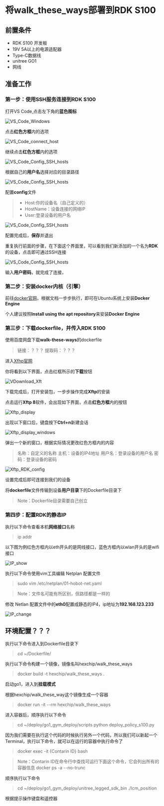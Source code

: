# 将walk_these_ways部署到RDK S100

## 前置条件
 - RDK S100 开发板
 - 19V 5A以上的电源适配器
 - Type-C数据线
 - unitree GO1
 - 网线

## 准备工作

### 第一步：使用SSH服务连接到RDK S100

打开VS Code,点击左下角的**蓝色图标**

![VS_Code_Windows](image/VS_Code_Windows.png "VS_Code_Windows")

点击**红色方框**内的选项

![VS_Code_connect_host](image/Vs_Code_connect_host.png "VS_Code_connect_host")

继续点击**红色方框**内的选项

![VS_Code_Config_SSH_hosts](image/VS_Code_Config_SSH_hosts.png "VS_Code_Config_SSH_hosts")

根据自己的**用户名**选择对应的目录路径

![VS_Code_Config_SSH_hosts](image/VS_Code_choose_user.png "VS_Code_Config_SSH_hosts")

配置**config**文件

 > - Host:你的设备名（自己定义的）
 > - HostName：设备连接的网络IP
 > - User:登录设备的用户名

![VS_Code_Config_SSH_hosts](image/VS_Code_config_setting.png "VS_Code_Config_SSH_hosts")

配置完成后，**保存**并退出

重复执行前面的步骤，在下面这个界面里，可以看到我们新添加的一个名为**RDK**的设备，点击即可通过SSH连接

![VS_Code_Config_SSH_hosts](image/VS_Code_connect_device.png "VS_Code_Config_SSH_hosts")

输入**用户密码**，就完成了连接，

### 第二步：安装docker内核（引擎）
前往[docker官网](https://docs.docker.com/engine/install/ubuntu/ "docker")，根据文档一步步执行，即可在Ubuntu系统上安装**Docker Engine**

个人建议按照**Install using the apt repository**来安装**Docker Engine**

### 第三步：下载dockerfile，并传入RDK S100

使用百度网盘下载**walk-these-ways**的dockerfile

> 链接：？？？
> 提取码：？？？

进入[Xfhp官网](https://www.xshell.com/zh/free-for-home-school/ "Xthp")

你将看到以下界面，点击红框所示的**下载**按钮

![VDownload_Xft](image/Download_Xftp.png "Download_Xft")

下载完成后，打开安装包，一步步操作完成**Xftp**的安装

点击运行**Xftp 8**软件，会出现如下界面，点击**红色方框**内的按钮

![Xftp_display](image/Xftp_display.png "Xftp_display")

出现以下窗口后，键盘按下**Ctrl+n**新建会话

![Xftp_display_windows](image/Xftp_display_windows.png "Xftp_display_windows")

弹出一个新的窗口，根据实际情况更改红色方框内的内容

> 名称：自定义的名称
> 主机：设备的IP4地址
> 用户名：登录设备的用户名
> 密码：登录设备的密码


![Xftp_RDK_config](image/Xftp_RDK_config.png "Xftp_RDK_config")

设置完成后即可连接到我们的设备

将**dockerfile**文件传输到设备**用户目录**下的Dockerfile目录下

> Note：Dockerfile目录需要自己创立

### 第四步：配置RDK的静态IP

执行以下命令查看本机**网络接口**名称

> ip addr

以下图为例红色方框内以eth开头的是网线接口，蓝色方框内以wlan开头的是wifi接口

![IP_show](image/RDK_IP_show.png "IP_show")

执行以下命令使用vim工具编辑 Netplan 配置文件

> sudo vim /etc/netplan/01-hobot-net.yaml 

> Note：文件名可能有所区别，但路径都是一样的

修改 Netlan 配置文件中的**eth0**配置成静态的IP4，ip地址为**192.168.123.233**

![IP_change](image/RDK_IP_change.png "IP_change")

## 环境配置？？？

执行以下命令进入到Dockerfile目录下

> cd ~/Dockerfile/

执行以下命令构建一个镜像，镜像名叫hexchip/walk_these_ways

> docker build -t hexchip/walk_these_ways .

启动go1，进入到**挂载模式**

根据hexchip/walk_these_way这个镜像生成一个容器

> docker run -it --rm hexchip/walk_these_ways

进入容器后，顺序执行以下命令

> cd ~/deploy/go1_gym_deploy/scripts
> python deploy_policy_s100.py

因为我们需要在执行这个代码的时候执行另外一个代码，所以我们可以新起一个Terminal，执行以下命令，就可以在运行的容器中执行命令了

> docker exec -it {Contarin ID} bash

> Note：Contarin ID在命令行中查找可运行下面这个命令，它会列出所有的容器信息
> docker ps -a --no-trunc

顺序执行以下命令

> cd ~/deploy/go1_gym_deploy/unitree_legged_sdk_bin
> ./lcm_position

根据提示操作键盘和遥控器






